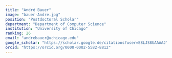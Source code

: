 ```yaml
---
title: "André Bauer"
image: "bauer-Andre.jpg"
position: "Postdoctoral Scholar"
department: "Department of Computer Science"
institution: "University of Chicago"
ranking: 26
email: "andrebauer@uchicago.edu"
google_scholar: "https://scholar.google.de/citations?user=E8LJS8UAAAAJ"
orcid: "https://orcid.org/0000-0002-5582-8812"
---
```

